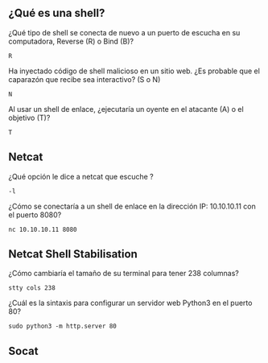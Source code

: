 ## ¿Qué es una shell?

¿Qué tipo de shell se conecta de nuevo a un puerto de escucha en su computadora, Reverse (R) o Bind (B)?
 
    R

Ha inyectado código de shell malicioso en un sitio web. ¿Es probable que el caparazón que recibe sea interactivo? (S o N)
 
    N

Al usar un shell de enlace, ¿ejecutaría un oyente en el atacante (A) o el objetivo (T)?
 
    T

## Netcat

¿Qué opción le dice a netcat que escuche ?
 
    -l

¿Cómo se conectaría a un shell de enlace en la dirección IP: 10.10.10.11 con el puerto 8080?

    nc 10.10.10.11 8080

## Netcat Shell Stabilisation
¿Cómo cambiaría el tamaño de su terminal para tener 238 columnas?
 
    stty cols 238

¿Cuál es la sintaxis para configurar un servidor web Python3 en el puerto 80?
 
    sudo python3 -m http.server 80

## Socat

